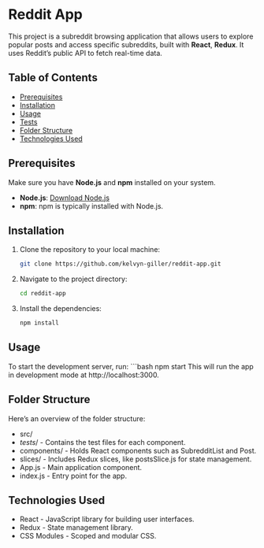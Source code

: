 # Reddit App

This project is a subreddit browsing application that allows users to explore popular posts and access specific subreddits, built with **React**, **Redux**. It uses Reddit’s public API to fetch real-time data.

## Table of Contents
- [Prerequisites](#prerequisites)
- [Installation](#installation)
- [Usage](#usage)
- [Tests](#tests)
- [Folder Structure](#folder-structure)
- [Technologies Used](#technologies-used)

## Prerequisites

Make sure you have **Node.js** and **npm** installed on your system.

- **Node.js**: [Download Node.js](https://nodejs.org/)
- **npm**: npm is typically installed with Node.js.

## Installation

1. Clone the repository to your local machine:
   ```bash
   git clone https://github.com/kelvyn-giller/reddit-app.git

2. Navigate to the project directory:
    ```bash
    cd reddit-app

3. Install the dependencies:
    ```bash
    npm install

## Usage

To start the development server, run:
    ```bash
    npm start
This will run the app in development mode at http://localhost:3000.

## Folder Structure
Here’s an overview of the folder structure:

- src/
- _tests_/ - Contains the test files for each component.
- components/ - Holds React components such as SubredditList and Post.
- slices/ - Includes Redux slices, like postsSlice.js for state management.
- App.js - Main application component.
- index.js - Entry point for the app.

## Technologies Used
- React - JavaScript library for building user interfaces.
- Redux - State management library.
- CSS Modules - Scoped and modular CSS.